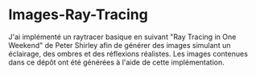 # Images-Ray-Tracing
J'ai implémenté un raytracer basique en suivant "Ray Tracing in One Weekend" de Peter Shirley afin de générer des images simulant un éclairage, des ombres et des réflexions réalistes. Les images contenues dans ce dépôt ont été générées à l'aide de cette implémentation.
